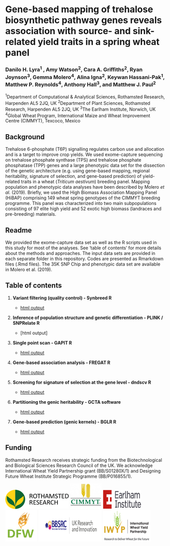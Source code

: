 # **Gene-based mapping of trehalose biosynthetic pathway genes reveals association with source- and sink-related yield traits in a spring wheat panel**

### Danilo H. Lyra<sup>1</sup> , Amy Watson<sup>2</sup>, Cara A. Griffiths<sup>2</sup>, Ryan Joynson<sup>3</sup>, Gemma Molero<sup>4</sup>, Alina Igna<sup>2</sup>, Keywan Hassani-Pak<sup>1</sup>, Matthew P. Reynolds<sup>4</sup>, Anthony Hall<sup>3</sup>, and Matthew J. Paul<sup>2</sup>

<sup>1</sup>Department of Computational & Analytical Sciences, Rothamsted Research, Harpenden AL5 2JQ, UK
<sup>2</sup>Department of Plant Sciences, Rothamsted Research, Harpenden AL5 2JQ, UK
<sup>3</sup>The Earlham Institute, Norwich, UK
<sup>4</sup>Global Wheat Program, International Maize and Wheat Improvement Centre (CIMMYT), Texcoco, Mexico

## Background
Trehalose 6-phosphate (T6P) signalling regulates carbon use and allocation and is a target to improve crop yields. We used exome-capture sequencing on trehalose phosphate synthase (TPS) and trehalose phosphate phosphatase (TPP) genes and a large phenotypic data set for the dissection of the genetic architecture (e.g. using gene-based mapping, regional heritability, signature of selection, and gene-based prediction) of yield-related traits in a wheat (*Triticum aestivum*) breeding panel. Mapping population and phenotypic data analyses have been described by Molero *et al.* (2019). Briefly, we used the High Biomass Association Mapping Panel (HiBAP) comprising 149 wheat spring genotypes of the CIMMYT breeding programme. This panel was characterized into two main subpopulations consisting of 97 elite high yield and 52 exotic high biomass (landraces and pre-breeding) materials.

## Readme
We provided the exome-capture data set as well as the R scripts used in this study for most of the analyses. See ‘table of contents’ for more details about the methods and approaches. The input data sets are provided in each separate folder in this repository. Codes are presented as Rmarkdown files (.Rmd files). The 35K SNP Chip and phenotypic data set are available in Molero et al. (2019).

## Table of contents
1. **Variant filtering (quality control) - Synbreed R**
     - [html output](http://htmlpreview.github.io/?https://github.com/DaniloLyra/exome_HiBAP_data/blob/master/variant_filtering/Variant-filtering.html)

2. **Inference of population structure and genetic differentiation - PLINK / SNPRelate R**
     - [html output]

3. **Single point scan - GAPIT R**
     - [html output](http://htmlpreview.github.io/?https://github.com/DaniloLyra/exome_HiBAP_data/blob/master/single-scan/Single-variant-analysis.html)

4. **Gene-based association analysis - FREGAT R**
     - [html output](http://htmlpreview.github.io/?https://github.com/DaniloLyra/exome_HiBAP_data/blob/master/gene-mapping/Gene-based-analysis.html)

5. **Screening for signature of selection at the gene level - dndscv R**
     - [html output](http://htmlpreview.github.io/?https://github.com/DaniloLyra/exome_HiBAP_data/blob/master/signature-selection/Signature-selection.html)

6. **Partitioning the genic heritability - GCTA software**
     - [html output](http://htmlpreview.github.io/?https://github.com/DaniloLyra/exome_HiBAP_data/blob/master/gene-heritability/Regional_Gene_heritability.html)

7. **Gene-based prediction (genic kernels) - BGLR R**
     - [html output](http://htmlpreview.github.io/?https://github.com/DaniloLyra/exome_HiBAP_data/blob/master/genomic-prediction/Genomic-prediction.html)

## Funding
Rothamsted Research receives strategic funding from the Biotechnological and Biological Sciences Research Council of the UK. We acknowledge International Wheat Yield Partnership grant (BB/S01280X/1) and Designing Future Wheat Institute Strategic Programme (BB/P016855/1).

<p float="left">
<img src="https://github.com/DaniloLyra/exome_HiBAP_data/blob/master/Pictures/rothamsted-logo.png" width="200" height="60">
<img src="https://github.com/DaniloLyra/exome_HiBAP_data/blob/master/Pictures/image_1.jpeg" width="100" height="80">
<img src="https://github.com/DaniloLyra/exome_HiBAP_data/blob/master/Pictures/Earlham_Institute_logo.png" width="120" height="60">
<img src="https://github.com/DaniloLyra/exome_HiBAP_data/blob/master/Pictures/DFW-logo.jpg" width="100" height="100">
<img src="https://github.com/DaniloLyra/exome_HiBAP_data/blob/master/Pictures/bbsrc-logo.jpg" width="200" height="100">
<img src="https://github.com/DaniloLyra/exome_HiBAP_data/blob/master/Pictures/iwyp-Logo.png" width="150" height="100">
</p>
